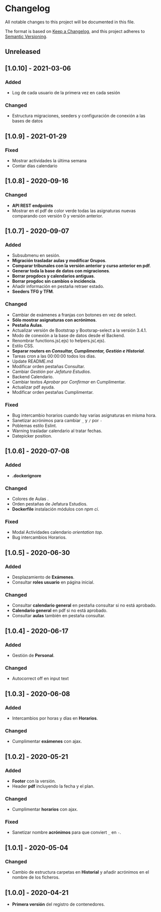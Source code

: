 # Changelog
All notable changes to this project will be documented in this file.

The format is based on [Keep a Changelog](https://keepachangelog.com/en/1.0.0/),
and this project adheres to [Semantic Versioning](https://semver.org/spec/v2.0.0.html).

## Unreleased

## [1.0.10] - 2021-03-06
### Added
- Log de cada usuario de la primera vez en cada sesión
### Changed
- Estructura migraciones, seeders y configuración de conexión a las bases de datos

## [1.0.9] - 2021-01-29
### Fixed
- Mostrar actividades la última semana
- Contar días calendario

## [1.0.8] - 2020-09-16
### Changed
- **API REST endpoints**
- Mostrar en el pdf de color verde todas las asignaturas nuevas comparando con versión 0 y versión anterior.


## [1.0.7] - 2020-09-07
### Added
- Subsubmenu en sesión.
- **Migración trasladar aulas y modificar Grupos**.
- **Comparar tribunales con la versión anterior y curso anterior en pdf**.
- **Generar toda la base de datos con migraciones**.
- **Borrar progdocs y calendarios antiguas**.
- **Borrar progdoc sin cambios o incidencia**.
- Añadir información en pestaña retraer estado.
- **Seeders TFG y TFM**.
### Changed
- Cambiar de exámenes a franjas con botones en vez de select.
- **Sólo mostrar asignaturas con acrónimos**.
- **Pestaña Aulas**.
- Actualizar versión de Bootstrap y Bootsrap-select a la versión 3.4.1.
- Modo de conexión a la base de datos desde el Backend.
- Renombrar functions.js(.ejs) to helpers.js(.ejs).
- Estilo CSS.
- **Separar routers en *Consultar, Cumplimentar, Gestión e Historial***.
- Tareas cron a las 00:00:00 todos los días.
- Update README.md
- Modificar orden pestañas Consultar.
- Cambiar *Gestión* por *Jefatura Estudios*.
- Backend Calendario.
- Cambiar textos *Aprobar* por *Confirmar* en Cumplimentar.
- Actualizar pdf ayuda.
- Modificar orden pestañas Cumplimentar.
### Fixed
- Bug intercambio horarios cuando hay varias asignaturas en misma hora.
- Sanetizar acrónimos para cambiar `_` y  `/` por `-`
- Poblemas estilo Eslint.
- Warning trasladar calendario al tratar fechas.
- Datepicker position.

## [1.0.6] - 2020-07-08
### Added
- **.dockerignore**
### Changed
- Colores de Aulas .
- Orden pestañas de Jefatura Estudios.
- **Dockerfile** instalación módulos con *npm ci*.
### Fixed
- Modal Actividades calendario *orientation top*.
- Bug intercambios Horarios.

## [1.0.5] - 2020-06-30
### Added
- Desplazamiento de **Exámenes**.
- Consultar **roles usuario** en página inicial.

### Changed
- Consultar **calendario general** en pestaña consultar si no está aprobado.
- **Calendario general** en pdf si no está aprobado.
- Consultar **aulas** también en pestaña consultar.

## [1.0.4] - 2020-06-17
### Added
- Gestión de **Personal**.

### Changed
- Autocorrect off en input text


## [1.0.3] - 2020-06-08
### Added
- Intercambios por horas y días en **Horarios**.

### Changed
- Cumplimentar **exámenes** con ajax.

## [1.0.2] - 2020-05-21
### Added
- **Footer** con la versión.
- Header **pdf** incluyendo la fecha y el plan.

### Changed
- Cumplimentar **horarios** con ajax.

### Fixed
- Sanetizar nombre **acrónimos** para que conviert `_` en `-`.

## [1.0.1] - 2020-05-04
### Changed
- Cambio de estructura carpetas en **Historial** y añadir acrónimos en el nombre de los ficheros.

## [1.0.0] - 2020-04-21
- **Primera versión** del registro de contenedores.

